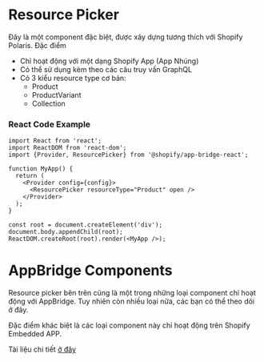 # Resource Picker
Đây là một component đặc biệt, được xây dựng tương thích với Shopify Polaris. Đặc điểm
- Chỉ hoạt động với một dạng Shopify App (App Nhúng)
- Có thể sử dụng kèm theo các câu truy vấn GraphQL
- Có 3 kiểu resource type cơ bản:
  - Product
  - ProductVariant
  - Collection
### React Code Example
```
import React from 'react';
import ReactDOM from 'react-dom';
import {Provider, ResourcePicker} from '@shopify/app-bridge-react';

function MyApp() {
  return (
    <Provider config={config}>
      <ResourcePicker resourceType="Product" open />
    </Provider>
  );
}

const root = document.createElement('div');
document.body.appendChild(root);
ReactDOM.createRoot(root).render(<MyApp />);

```
# AppBridge Components
Resource picker bên trên cũng là một trong những loại component chỉ hoạt động với AppBridge. Tuy nhiên còn nhiều loại nữa, các bạn có thể theo dõi ở đây.

Đặc điểm khác biệt là các loại component này chỉ hoạt động trên Shopify Embedded APP.

Tài liệu chi tiết [ở đây](https://shopify.dev/docs/apps/tools/app-bridge)

